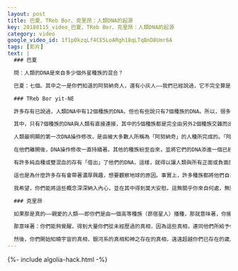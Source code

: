 ```yaml
---
layout: post
title: 巴夏、TReb Bor、克里昂：人類DNA的起源
key: 20180115_video_巴夏、TReb Bor、克里昂：人類DNA的起源
category: video
google_video_id: 1f1pOkzqLf4CE5LoARgh18qLTqBnD8Umr6A
tags: [影片]
text: |
  ### 巴夏

  問：人類的DNA是來自多少個外星種族的混合？

  巴夏：七個。其中之一是你們知道的阿努納奇人，還有小灰人——我們已經說過，它不完全算是外星的。還有天狼星人的基因，昴宿星人的基因。

  ### TReb Bor yit-NE

  許多存有已說過，人類DNA中有12個種族的DNA，但也有些說只有7個種族的DNA。所以，很多人問我，哪一種說法更準確？事實上，兩種說法都是對的。有12個種族「借」出了他們的基因來幫助人類成長，但這個過程不是靠分成12個具體時間段來完成的。

  其中，只有7個種族的DNA與人類有直接連接，其中的5個種族都是完全由另外2個種族交雜而出的。所以，這5個雜交種族給出的DNA實際上是結合了10個不同種族的DNA。那麼剩下的2個種族就負責解釋剩餘的DNA部分的來源了（這兩個種族是獨立的）。所以，人類DNA由7個種族直接給出，但卻代表了12個種族的DNA來源

  人類最明顯的第一次DNA操作修改，是由被大多數人所稱為「阿努納奇」的人種所完成的。「阿努納奇」貢獻了50%的DNA遺傳，它們中一部分來自爬蟲人DNA，一部分來自歸屬於昴宿星的女性DNA。

  在他們離開後，DNA操作修改一直持續著。其他的種族紛至沓來，並將它們的DNA添進一個已經非常完善的種族（人類），以提高這個種族的能力。

  有許多純血種或雙混血的存有「借出」了他們的DNA，這樣，就得以讓人類與所有正面或負面的振動都有如此強烈的共鳴。這就是人類如何成長至今的。這就是人類如何能夠擁有如此多種、如此大範圍的振動頻率。

  這也是為什麼許多存有會帶著濃厚興趣，想要觀察地球的原因。事實上，許多種族都將他們自己的能量與能力借予人類，這能讓你明白，你不只是來自於某一個種族，而是與所有這些種族都擁有著強力的共鳴。

  我希望，你們能將這些概念深深納入內心，並在其中得到莫大安慰。這無關乎你來自何處，無關乎你的歷史；你是在當下創造著自己的實相，你可以調節自己的振動成為任何你希望成為的人。事實上，它僅僅連接於你當下振動的體驗

  ### 克里昂

  如果那是真的——親愛的人類——即你們是由一個高等種族（昴宿星人）播種，那就意味著，你擁有他們的DNA片段，他們所悉知的一切，都存在於你們的DNA中，你明白我想說什麼了嗎？

  那意味著：你們能夠覺醒，得到大量你們從未經歷過的真相，因為這些真相，連同他們所給予你們的一切，都存在於你們的DNA中，因為它們已超越了你的阿卡西，進入到靈性量子阿卡西，它們屬於那些播種了你們的人。

  然後，你們開始知曉宇宙的真相，銀河系的真相和神之存在的真相，遠遠超越你們已存在的歲月。
---
```


{%- include algolia-hack.html -%}
